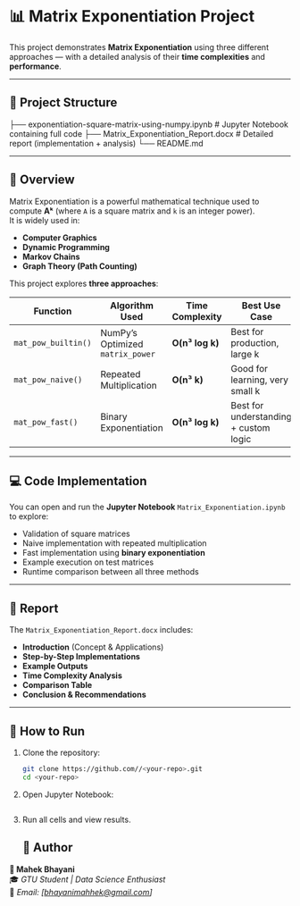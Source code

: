 # 📊 Matrix Exponentiation Project

This project demonstrates **Matrix Exponentiation** using three different approaches — with a detailed analysis of their **time complexities** and **performance**.

---

## 📂 Project Structure

├── exponentiation-square-matrix-using-numpy.ipynb # Jupyter Notebook containing full code
├── Matrix_Exponentiation_Report.docx # Detailed report (implementation + analysis)
└── README.md


---

## 📝 Overview

Matrix Exponentiation is a powerful mathematical technique used to compute **Aᵏ** (where `A` is a square matrix and `k` is an integer power).  
It is widely used in:

- **Computer Graphics**
- **Dynamic Programming**
- **Markov Chains**
- **Graph Theory (Path Counting)**

This project explores **three approaches**:

| Function             | Algorithm Used             | Time Complexity      | Best Use Case                     |
|---------------------|------------------------|-------------------|----------------------------------|
| `mat_pow_builtin()` | NumPy’s Optimized `matrix_power` | **O(n³ log k)** | Best for production, large k |
| `mat_pow_naive()`   | Repeated Multiplication | **O(n³ k)**       | Good for learning, very small k |
| `mat_pow_fast()`    | Binary Exponentiation  | **O(n³ log k)**  | Best for understanding + custom logic |

---

## 💻 Code Implementation

You can open and run the **Jupyter Notebook** `Matrix_Exponentiation.ipynb` to explore:
- Validation of square matrices
- Naive implementation with repeated multiplication
- Fast implementation using **binary exponentiation**
- Example execution on test matrices
- Runtime comparison between all three methods

---

## 📑 Report

The `Matrix_Exponentiation_Report.docx` includes:

- **Introduction** (Concept & Applications)
- **Step-by-Step Implementations**
- **Example Outputs**
- **Time Complexity Analysis**
- **Comparison Table**
- **Conclusion & Recommendations**

---

## 🚀 How to Run

1. Clone the repository:
   ```bash
   git clone https://github.com//<your-repo>.git
   cd <your-repo>
2. Open Jupyter Notebook:
   ```jupyter notebook exponentiation-square-matrix-using-numpy.ipynb
3. Run all cells and view results.

   ## 📌 Author

**👤 Mahek Bhayani**  
🎓 *GTU Student | Data Science Enthusiast*  
📧 *Email: [bhayanimahhek@gmail.com]* 
